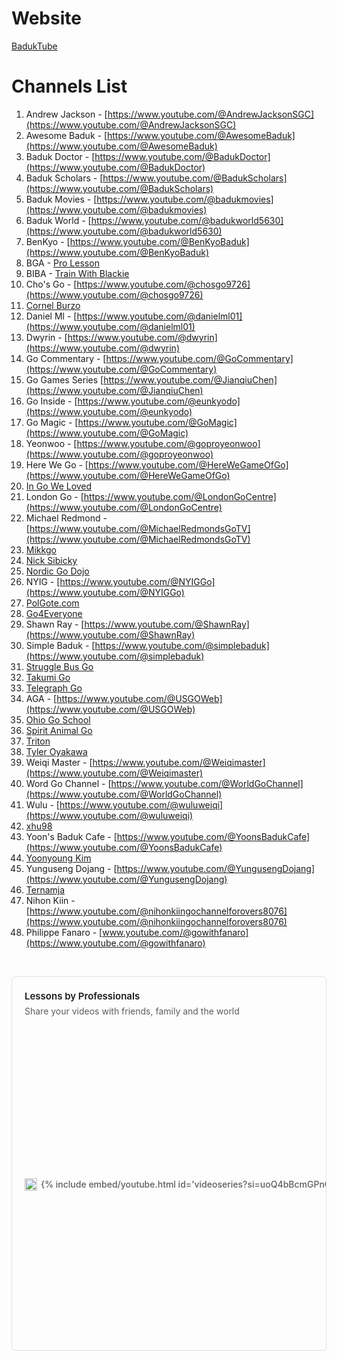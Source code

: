 # Website 

[BadukTube](https://baduktube.soumyak4.in)

# Channels List

1. Andrew Jackson - [https://www.youtube.com/@AndrewJacksonSGC](https://www.youtube.com/@AndrewJacksonSGC)
2. Awesome Baduk - [https://www.youtube.com/@AwesomeBaduk](https://www.youtube.com/@AwesomeBaduk)
3. Baduk Doctor - [https://www.youtube.com/@BadukDoctor](https://www.youtube.com/@BadukDoctor)
4. Baduk Scholars - [https://www.youtube.com/@BadukScholars](https://www.youtube.com/@BadukScholars)
5. Baduk Movies - [https://www.youtube.com/@badukmovies](https://www.youtube.com/@badukmovies)
6. Baduk World - [https://www.youtube.com/@badukworld5630](https://www.youtube.com/@badukworld5630)
7. BenKyo - [https://www.youtube.com/@BenKyoBaduk](https://www.youtube.com/@BenKyoBaduk)
8. BGA - [Pro Lesson](https://youtube.com/playlist?list=PLWrk_PpK27fAydKHGHZoJKg61WeFLOP3O&si=ILupcyjzWxaauvkB)
9. BIBA - [Train With Blackie](https://youtube.com/playlist?list=PLHqCacvZ8HdN3L2SKxdNac7ke5yzZmn6N&amp;si=YipycFq7csHgiOGS)​
10. Cho's Go -  [https://www.youtube.com/@chosgo9726](https://www.youtube.com/@chosgo9726)
11. [Cornel Burzo](https://www.youtube.com/@CornelBurzo)
12. Daniel Ml -  [https://www.youtube.com/@danielml01](https://www.youtube.com/@danielml01)
13. Dwyrin - [https://www.youtube.com/@dwyrin](https://www.youtube.com/@dwyrin)
14. Go Commentary -  [https://www.youtube.com/@GoCommentary](https://www.youtube.com/@GoCommentary)
15. Go Games Series [https://www.youtube.com/@JianqiuChen](https://www.youtube.com/@JianqiuChen)
16. Go Inside - [https://www.youtube.com/@eunkyodo](https://www.youtube.com/@eunkyodo)
17. Go Magic - [https://www.youtube.com/@GoMagic](https://www.youtube.com/@GoMagic)
18. Yeonwoo - [https://www.youtube.com/@goproyeonwoo](https://www.youtube.com/@goproyeonwoo)
19. Here We Go - [https://www.youtube.com/@HereWeGameOfGo](https://www.youtube.com/@HereWeGameOfGo)
20. [In Go We Loved](https://www.youtube.com/@InGoWeLoved)
21. London Go - [https://www.youtube.com/@LondonGoCentre](https://www.youtube.com/@LondonGoCentre)
22. Michael Redmond - [https://www.youtube.com/@MichaelRedmondsGoTV](https://www.youtube.com/@MichaelRedmondsGoTV)
23. [Mikkgo](https://youtube.com/playlist?list=PLuXOp_eXdFRN61SK-R1e062oshcTo3qxK&si=8Xgp3EEIacfGhPXx)
24. [Nick Sibicky](https://www.youtube.com/@NickSibicky)
25. [Nordic Go Dojo](https://www.youtube.com/@nordicgodojo6905)
26. NYIG - [https://www.youtube.com/@NYIGGo](https://www.youtube.com/@NYIGGo)
27. [PolGote.com](https://youtube.com/playlist?list=PLQPXmzWd3tHV3nNntvxhOEblQY_gVA97v&si=VmD-U59LqlP54Cr0)
28. [Go4Everyone](https://www.youtube.com/playlist?list=PLTuxcmwHQVgHuL8ge7IHupIdIwwza39Tg)
29. Shawn Ray - [https://www.youtube.com/@ShawnRay](https://www.youtube.com/@ShawnRay)
30. Simple Baduk - [https://www.youtube.com/@simplebaduk](https://www.youtube.com/@simplebaduk)
31. [Struggle Bus Go](https://www.youtube.com/@StrugglebusGo)
32. [Takumi Go](https://www.youtube.com/@TakumiGoAcademy)
33. [Telegraph Go](https://www.youtube.com/@telegraphgo)
34. AGA - [https://www.youtube.com/@USGOWeb](https://www.youtube.com/@USGOWeb)
35. [Ohio Go School](https://www.youtube.com/@TheOhioGoSchool)
36. [Spirit Animal Go](https://www.youtube.com/@SpiritAnimalGO)
37. [Triton](https://www.youtube.com/@TritonBaduk)
38. [Tyler Oyakawa](https://www.youtube.com/@TylerOyakawa)
39. Weiqi Master - [https://www.youtube.com/@Weiqimaster](https://www.youtube.com/@Weiqimaster)
40. Word Go Channel - [https://www.youtube.com/@WorldGoChannel](https://www.youtube.com/@WorldGoChannel)
41. Wulu - [https://www.youtube.com/@wuluweiqi](https://www.youtube.com/@wuluweiqi)
42. [xhu98](https://www.youtube.com/@TheNovaLeagueOGS)
43. Yoon's Baduk Cafe - [https://www.youtube.com/@YoonsBadukCafe](https://www.youtube.com/@YoonsBadukCafe)
44. [Yoonyoung Kim](https://www.youtube.com/@YoonyoungKIM)
45. Yunguseng Dojang - [https://www.youtube.com/@YungusengDojang](https://www.youtube.com/@YungusengDojang)
46. [Ternamja](https://www.youtube.com/@ternamja)
47. Nihon Kiin - [https://www.youtube.com/@nihonkiingochannelforovers8076](https://www.youtube.com/@nihonkiingochannelforovers8076)
48. Philippe Fanaro - [www.youtube.com/@gowithfanaro](https://www.youtube.com/@gowithfanaro)

‍

<div>
                        <style>.kg-card {font-family:'Inter Variable',ui-sans-serif,system-ui,-apple-system,BlinkMacSystemFont,Segoe UI,Roboto,Helvetica Neue,Arial,Noto Sans,sans-serif,Apple Color Emoji,Segoe UI Emoji,Segoe UI Symbol,Noto Color Emoji;font-size: 1rem;}.kg-card-main {max-width: 800px;margin: 0 auto;display: flex;justify-content: center;}.kg-card-outer {width: 100%;}.kg-bookmark-card,.kg-bookmark-card * {box-sizing: border-box;}.kg-bookmark-card,.kg-bookmark-publisher {position: relative;/* width: 100%; */}.kg-bookmark-card a.kg-bookmark-container,.kg-bookmark-card a.kg-bookmark-container:hover {display: flex;background: var(--bookmark-background-color);text-decoration: none;border-radius: 6px;border: 1px solid rgb(124 139 154 / 25%);overflow: hidden;color: var(--bookmark-text-color);}.kg-bookmark-content {display: flex;flex-direction: column;flex-grow: 1;flex-basis: 100%;align-items: flex-start;justify-content: flex-start;padding: 20px;overflow: hidden;font-family: -apple-system, BlinkMacSystemFont, 'Segoe UI', 'Roboto', 'Oxygen', 'Ubuntu', 'Cantarell','Fira Sans', 'Droid Sans', 'Helvetica Neue', sans-serif;}.kg-bookmark-title {font-size: 15px;line-height: 1.4em;font-weight: 600;}.kg-bookmark-description {display: -webkit-box;font-size: 14px;line-height: 1.5em;margin-top: 3px;font-weight: 400;max-height: 44px;overflow-y: hidden;opacity: 0.7;}.kg-bookmark-metadata {display: flex;align-items: center;margin-top: 22px;width: 100%;font-size: 14px;font-weight: 500;white-space: nowrap;}.kg-bookmark-metadata>*:not(img) {opacity: 0.7;}.kg-bookmark-icon {width: 20px;height: 20px;margin-right: 6px;}.kg-bookmark-author,.kg-bookmark-publisher {display: inline;}.kg-bookmark-publisher {text-overflow: ellipsis;overflow: hidden;max-width: 240px;white-space: nowrap;display: block;line-height: 1.65em;}.kg-bookmark-metadata>span:nth-of-type(2) {font-weight: 400;}.kg-bookmark-metadata>span:nth-of-type(2):before {content: '•';margin: 0 6px;}.kg-bookmark-metadata>span:last-of-type {overflow: hidden;text-overflow: ellipsis;}.kg-bookmark-thumbnail {position: relative;flex-grow: 1;min-width: 33%;}.kg-bookmark-thumbnail img {/* width: 100%; */height: 100%;object-fit: cover;/* or contain */position: absolute;top: 0;left: 0;border-radius: 0 2px 2px 0;}</style>
                        <main class="kg-card-main">
                            <div class="kg-card-outer">
                                <div class="kg-card kg-bookmark-card">
                                    <a class="kg-bookmark-container" href="https://youtube.com/playlist?list=PLWrk_PpK27fAydKHGHZoJKg61WeFLOP3O&amp;si=ILupcyjzWxaauvkB">
                                        <div class="kg-bookmark-content">
                                            <div class="kg-bookmark-title">Lessons by Professionals</div>
                                            <div class="kg-bookmark-description">Share your videos with friends, family and the world</div>
                                            <div class="kg-bookmark-metadata">
                                                <img class="kg-bookmark-icon" src="https://www.youtube.com/s/desktop/508deff1/img/logos/favicon.ico" alt="Link icon"/>
                                            
                                                <span class="kg-bookmark-publisher">YouTube</span>
                                            </div>
                                        </div>
                                        <div class="kg-bookmark-thumbnail">
                                                <img src="https://i.ytimg.com/vi/n3WhZylZsio/hqdefault.jpg?sqp=-oaymwEXCOADEI4CSFryq4qpAwkIARUAAIhCGAE=&amp;rs=AOn4CLCMvtXbIrw3cMjhAo_xNSoYZS6ivw&amp;days_since_epoch=20047" alt="Link thumbnail"/>
                                            </div>
                                    </a>
                                </div>
                            </div>
                        </main>
                    </div>

{% include embed/youtube.html id='videoseries?si=uoQ4bBcmGPnOzZbA&list=PLTuxcmwHQVgHuL8ge7IHupIdIwwza39Tg' %}

‍
